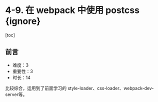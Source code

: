 # 4-9. 在 webpack 中使用 postcss {ignore}

[toc]

## 前言

- 难度：3
- 重要性：3
- 时长：14

比较综合，运用到了前面学习的 style-loader、css-loader、webpack-dev-server等。